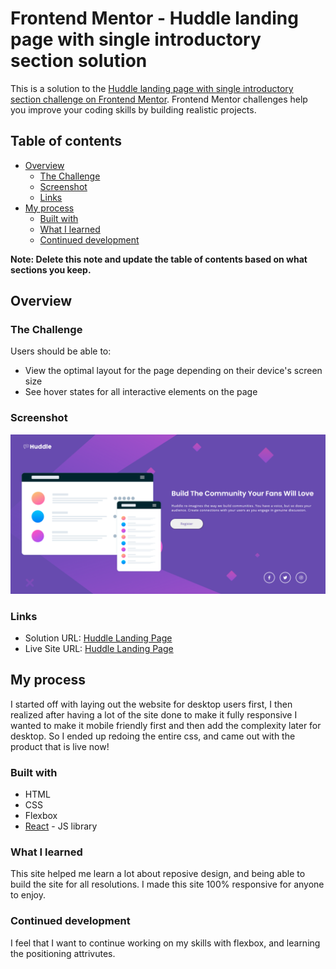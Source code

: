 # Frontend Mentor - Huddle landing page with single introductory section solution

This is a solution to the [Huddle landing page with single introductory section challenge on Frontend Mentor](https://www.frontendmentor.io/challenges/huddle-landing-page-with-a-single-introductory-section-B_2Wvxgi0). Frontend Mentor challenges help you improve your coding skills by building realistic projects. 

## Table of contents

- [Overview](#overview)
  - [The Challenge](#the-challenge)
  - [Screenshot](#screenshot)
  - [Links](#links)
- [My process](#my-process)
  - [Built with](#built-with)
  - [What I learned](#what-i-learned)
  - [Continued development](#continued-development)

**Note: Delete this note and update the table of contents based on what sections you keep.**

## Overview

### The Challenge

Users should be able to:
- View the optimal layout for the page depending on their device's screen size
- See hover states for all interactive elements on the page

### Screenshot

![](./screenshot.png)


### Links

- Solution URL: [Huddle Landing Page](https://www.frontendmentor.io/solutions/huddle-landing-page-using-flexbox-qV3ZeFQob)
- Live Site URL: [Huddle Landing Page](https://huddlelp.herokuapp.com/)

## My process

I started off with laying out the website for desktop users first, I then realized after having a lot of the site done to make it fully responsive I wanted to make it mobile friendly first and then add the complexity later for desktop. So I ended up redoing the entire css, and came out with the product that is live now!

### Built with

- HTML
- CSS
- Flexbox
- [React](https://reactjs.org/) - JS library

### What I learned

This site helped me learn a lot about reposive design, and being able to build the site for all resolutions. I made this site 100% responsive for anyone to enjoy.

### Continued development

I feel that I want to continue working on my skills with flexbox, and learning the positioning attrivutes.
